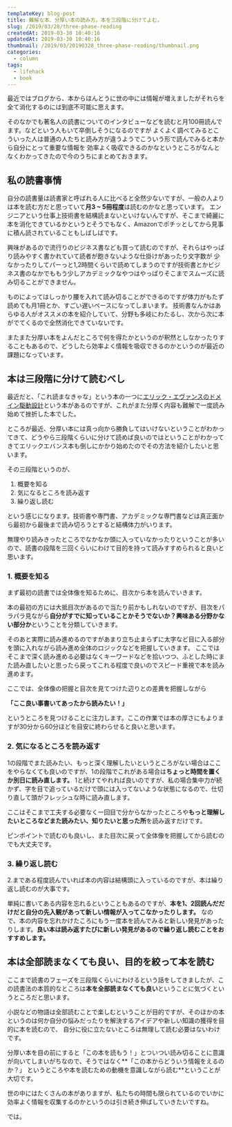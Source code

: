 ```yaml
---
templateKey: blog-post
title: 難解な本、分厚い本の読み方。本を三段階に分けてよむ。
slug: /2019/03/28/three-phase-reading
createdAt: 2019-03-30 10:40:16
updatedAt: 2019-03-30 10:40:16
thumbnail: /2019/03/20190328_three-phase-reading/thumbnail.png
categories:
  - column
tags:
  - lifehack
  - book
---
```


最近ではブログから、本からほんとうに世の中には情報が増えましたがそれらを全て消化するのには到底不可能に思えます。


そのなかでも著名人の読書についてのインタビューなどを読むと月100冊読んでます。などという人もいて卒倒しそうになるのですが
よくよく調べてみるとこういった人は普通の人たちと読み方が違うようでこういう形で読んでみると本から自分にとって重要な情報を
効率よく吸収できるのかなというところがなんとなくわかってきたので今のうちにまとめておきます。

<div class="adsense"></div>


## 私の読書事情

自分の読書量は読書家と呼ばれる人に比べると全然少ないですが、一般の人よりは本を読む方だと思っていて**月3 ~ 5冊程度**は読むのかなと思っています。
エンジニアという仕事上技術書を結構読まないといけないんですが、そこまで綺麗に本を消化できているかというとそうでもなく、Amazonでポチッとしてから見事に積ん読されていることもしばしばです。

興味があるので流行りのビジネス書なども買って読むのですが、それらはやっぱり読みやすく書かれていて読者が飽きないような仕掛けがあったり文字数が
少なかったりしてパーっと1,2時間くらいで読めてしまうのですが技術書とかビジネス書のなかでももう少しアカデミックなやつはやっぱりそこまでスムーズに読み切ることができません。

ものによってはしっかり腰を入れて読み切ることができるのですが体力がもたず読めても月1冊とか、すごい遅いペースになってしまいます。
技術書なんかはあらゆる人がオススメの本を紹介していて、分野も多岐にわたるし、次から次に本がでてくるので全然消化できていないです。

またまた分厚い本をよんだところで何を得たかというのが釈然としなかったりすることもあるので、どうしたら効率よく情報を吸収できるのかというのが最近の課題になっています。


## 本は三段階に分けて読むべし

最近だと、「これ読まなきゃな」という本の一つに[エリック・エヴァンスのドメイン駆動設計](https://amzn.to/2UcDXui)という本があるのですが、これがまた分厚く内容も難解で一度読み始めて挫折した本でした。

ところが最近、分厚い本には真っ向から勝負してはいけないということがわかってきて、どうやら三段階くらいに分けて読めば良いのではということがわかってきてエリックエバンス本も倒しにかかり始めたのでその方法を紹介したいと思います。

その三段階というのが、

1. 概要を知る
2. 気になるところを読み返す
3. 繰り返し読む

という感じになります。技術書や専門書、アカデミックな専門書などは真正面から最初から最後まで読み切ろうとすると結構体力がいります。

無理やり読みきったところでなかなか頭に入っていなかったりということが多いので、読書の段階を三回くらいにわけて目的を持って読みすすめられると良いと思います。


### 1. 概要を知る

まず最初の読書では全体像を知るために、目次から本を読んでいきます。

本の最初の方には大抵目次があるので当たり前かもしれないのですが、目次をパラパラ見ながら**自分がすでに知っていることかそうでないか？興味ある分野かない部分か**ということを分類していきます。


そのあと実際に読み進めるのですがあまり立ち止まらずに太字など目に入る部分を頭に入れながら読み進め全体のロジックなどを把握していきます。
ここではそこまで深く読み進める必要はなくキーワードなどを拾いつつ、ふとした時にまた読み直したいと思ったら戻ってこれる程度で良いのでスピード重視で本を読み進めます。

ここでは、全体像の把握と目次を見てつけた辺りとの差異を把握しながら

**「ここ良い事書いてあったから読みたい！」**

というところを見つけることに注力します。ここの作業では本の厚さにもよりますが30分から60分ほどを目安に終わらせると良いと思います。


### 2. 気になるところを読み返す

1の段階でまた読みたい、もっと深く理解したいというところがない場合はここをやらなくても良いのですが、1の段階でこれがある場合は**ちょっと時間を置くか別日に読み直します。**
1と続けてやれれば良いのですが、私の場合集中力が続かず、字を目で追っているだけで頭には入ってないような状態になるので、仕切り直して頭がフレッシュな時に読み直します。

ここはそこまで工夫する必要なく一回目で分からなかったところや**もっと理解したいところなどまた読みたい、知りたいと思った所**を読み返すだけです。

ピンポイントで読むのも良いし、また目次に戻って全体像を把握してから読むのでも大丈夫です。


### 3. 繰り返し読む


2.まである程度読んでいれば本の内容は結構頭に入っているのですが、本は繰り返し読むのが大事です。


単純に書いてある内容を忘れるということもあるのですが、**本を1、2回読んだだけだと自分の先入観があって新しい情報が入ってこなかったりします。**
なので、本の内容を忘れかけたころにもう一度本を読んでみると新しい発見があったりします。**良い本は読み返すたびに新しい発見があるので繰り返し読むことをおすすめします。**


## 本は全部読まなくても良い、目的を絞って本を読む

ここまで読書のフェーズを三段階くらいにわけるという話をしてきましたが、この読書法の本質的なところは**本を全部読まなくても良い**ということに気づくというところだと思います。

小説などの物語は全部読むことで楽しむということが目的ですが、そのほかの本というのは何か自分の悩みだったりを解決するアイデアや新しい知識の獲得を目的に本を読むので、
自分に役に立たないところは無理して読む必要はないわけです。

分厚い本を目の前にすると「この本を読もう！」とついつい読み切ることに意識が向いてしまいがちなので、そうではなく**「この本からどういう情報をえるのか？」
というところや本を読むための動機を意識しながら読む**ということが大切です。

世の中にはたくさんの本がありますが、私たちの時間も限られているのでいかに効率よく情報を収集するのかというのは引き続き伸ばしていきたいですね。

では。
